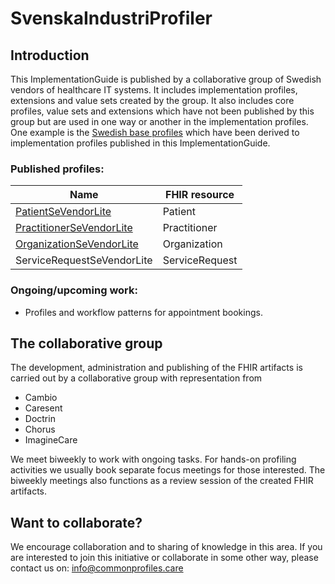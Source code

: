 # SvenskaIndustriProfiler

## Introduction
This ImplementationGuide is published by a collaborative group of Swedish vendors of healthcare IT systems. It includes implementation profiles, extensions and value sets created by the group.
It also includes core profiles, value sets and extensions which have not been published by this group but are used in one way or another in the implementation profiles. One example is the [Swedish base profiles](http://build.fhir.org/ig/HL7Sweden/basprofiler-r4/profiles.html) which have been derived to implementation profiles published in this ImplementationGuide.

### Published profiles:

|Name|FHIR resource|
|----|----|
|[PatientSeVendorLite](http://build.fhir.org/ig/SvenskaIndustriProfiler/fhir/branches/master/StructureDefinition-SEBasePatient.html)|Patient|
|[PractitionerSeVendorLite](http://build.fhir.org/ig/SvenskaIndustriProfiler/fhir/branches/master/StructureDefinition-SEBasePractitioner.html)|Practitioner|
|[OrganizationSeVendorLite](http://build.fhir.org/ig/SvenskaIndustriProfiler/fhir/branches/master/StructureDefinition-SEBaseOrganization.html)|Organization|
|ServiceRequestSeVendorLite|ServiceRequest|

### Ongoing/upcoming work:
* Profiles and workflow patterns for appointment bookings.


## The collaborative group
The development, administration and publishing of the FHIR artifacts is carried out by a collaborative group with representation from
* Cambio
* Caresent
* Doctrin
* Chorus
* ImagineCare

We meet biweekly to work with ongoing tasks. For hands-on profiling activities we usually book separate focus meetings for those interested. The biweekly meetings also functions as a review session of the created FHIR artifacts.


## Want to collaborate?
We encourage collaboration and to sharing of knowledge in this area. If you are interested to join this initiative or collaborate in some other way,  please contact us on: info@commonprofiles.care
